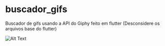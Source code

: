 # buscador_gifs
Buscador de gifs usando a API do Giphy feito em flutter (Desconsidere os arquivos base do flutter)

![Alt Text](https://media.giphy.com/media/sOouxOS57JVllQXIsg/giphy-downsized.gif)
